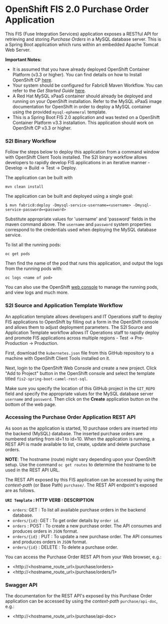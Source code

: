 # OpenShift FIS 2.0 Purchase Order Application

This FIS (Fuse Integration Services) application exposes a RESTful API for retrieving and storing *Purchase Orders* in a MySQL database server.  This is a Spring Boot application which runs within an embedded Apache Tomcat Web Server.

**Important Notes:**
- It is assumed that you have already deployed OpenShift Container Platform (v3.3 or higher). You can find details on how to Install OpenShift CP [here](https://docs.openshift.com/container-platform/3.3/install_config/index.html).
- Your system should be configured for Fabric8 Maven Workflow. You can refer to the *Get Started Guide* [here](https://access.redhat.com/documentation/en/red-hat-jboss-middleware-for-openshift/3/single/red-hat-jboss-fuse-integration-services-20-for-openshift/).
- A Red Hat MySQL xPaaS container should already be deployed and running on your OpenShift installation. Refer to the MySQL xPaaS image documentation for OpenShift in order to deploy a MySQL container using the provided `mysql-ephemeral` template.
- This is a Spring Boot FIS 2.0 application and was tested on a OpenShift Container Platform v3.3 installation. This application should work on OpenShift CP v3.3 or higher.

### S2I Binary Workflow
Follow the steps below to deploy this application from a command window with OpenShift Client Tools installed.  The S2I binary workflow allows developers to rapidly develop FIS applications in an iterative manner - Develop -> Build -> Test -> Deploy.

The application can be built with

    mvn clean install

The application can be built and deployed using a single goal:

    $ mvn fabric8:deploy -Dmysql-service-username=<username> -Dmysql-service-password=<password>

Substitute appropriate values for 'username' and 'password' fields in the maven command above.  The `username` and `password` system properties correspond to the credentials used when deploying the MySQL database service.

To list all the running pods:

    oc get pods

Then find the name of the pod that runs this application, and output the logs from the running pods with:

    oc logs <name of pod>

You can also use the OpenShift [web console](https://docs.openshift.com/container-platform/3.3/getting_started/developers_console.html#developers-console-video) to manage the running pods, and view logs and much more.

### S2I Source and Application Template Workflow

An application template allows developers and IT Operations staff to deploy FIS applications to OpenShift by filling out a form in the OpenShift console and allows them to adjust deployment parameters.  The S2I Source and Application Template workflow allows IT Operations staff to rapidly deploy and promote FIS applications across multiple regions - Test -> Pre-Production -> Production.

First, download the `kubernetes.json` file from this GitHub repository to a machine with OpenShift Client Tools installed on it.

Next, login to the OpenShift Web Console and create a new project.  Click "Add to Project" button in the OpenShift console and select the template titled `fis2-spring-boot-camel-rest-sql`.

Make sure you specify the location of this GitHub project in the `GIT_REPO` field and specify the appropriate values for the MySQL database server `username` and `password`.  Then click on the **Create** application button on the bottom of the web page.

### Accessing the Purchase Order Application REST API 

As soon as the application is started, 10 purchase orders are inserted into the backend (MySQL) database.  The inserted purchase orders are numbered starting from id=1 to id=10.  When the application is running, a REST API is made available to list, create, update and delete purchase orders.

**NOTE**: The hostname (route) might vary depending upon your OpenShift setup. Use the command `oc get routes` to determine the hostname to be used in the REST API URL.

The REST API exposed by this FIS application can be accessed by using the _context-path_ (or Base Path) `purchase/`.  The REST API endpoint's exposed are as follows.

**`URI Template` : HTTP VERB : DESCRIPTION**
- `orders`: GET : To list all available purchase orders in the backend database.
- `orders/{id}`: GET : To get order details by `order id`.
- `orders` : POST : To create a new purchase order.  The API consumes and produces orders in `JSON` format.
- `orders/{id}` : PUT : To update a new purchase order. The API consumes and produces orders in `JSON` format.
- `orders/{id}` : DELETE : To delete a purchase order.

You can access the Purchase Order REST API from your Web browser, e.g.:

- <http://<hostname_route_url>/purchase/orders>
- <http://<hostname_route_url>/purchase/orders/1>

### Swagger API

The documentation for the REST API's exposed by this Purchase Order application can be accessed by using the _context-path_ `purchase/api-doc`, e.g.:

- <http://<hostname_route_url>/purchase/api-doc>

